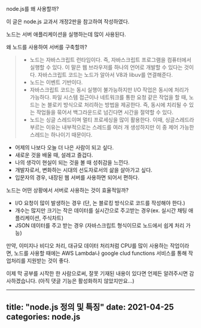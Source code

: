 node.js를 왜 사용할까?

이 글은 node.js 교과서 개정2판을 참고하여 작성하였다.

노드는 서버 애플리케이션을 실행하는데 많이 사용된다.

왜 노드를 사용하여 서버를 구축할까?
> - 노드는 자바스크립트 런타임이다. 즉, 자바스크립트 프로그램을 컴퓨터에서 실행할 수 있다. 이 말은 웹 브라우저를 하나의 언어로 개발할 수 있다는 것이다. 자바스크립트 코드는 노드가 알아서 V8과 libuv를 연결해준다.
> - 노드는 이벤트 기반이다.
> - 자바스크립트 코드는 동시 실행이 불가능하지만 I/O 작업은 동시에 처리가 가능하다. 파일 시스템 접근이나 네트워크를 통한 요청 같은 작업을 할 때, 노드는 논 블로키 방식으로 처리하는 방법을 제공한다. 즉, 동시에 치리될 수 있는 작업들을 묶어서 백그라운드로 넘긴다면 시간을 절약할 수 있다.
> - 노드는 싱글 스레드이며 멀티 프로세싱을 많이 활용한다. 이때, 싱글스레드라 부르는 이유는 내부적으로는 스레드를 여러 개 생성하지만 이 중 제어 가능한 스레드는 하나이기 때문이다.
 - 어제의 나보다 오늘 더 나은 사람이 되고 싶다. 
 - 새로운 것을 배울 때, 설레고 즐겁다.
 - 나의 생각이 현실이 되는 것을 볼 때 성취감을 느낀다. 
 - 개발자로서, 변화하는 시대의 선도자로서의 삶을 살아가고 싶다.
 - 입문자의 경우, 내장된 웹 서버를 사용하면 되어서 편하다.
 
노드는 어떤 상황에서 서버로 사용하는 것이 효율적일까?
- I/O 요청이 많이 발생하는 경우 (단, 논 블로킹 방식으로 코드를 작성해야 한다.)
- 개수는 많지만 크기는 작은 데이터를 실시간으로 주고받는 경우(ex. 실시간 채팅 애플리케이션, 주식차트)
- JSON 데이터를 주고 받는 경우 (자바스크립트 형식이므로 노드에서 쉽게 처리 가능)

만약, 이미지나 비디오 처리, 대규모 데이터 처리처럼 CPU를 많이 사용하는 작업이라면, 노드를 사용할 때에는 AWS Lambda나 google clud functions 서비스를 통해 작업처리를 지원받는 것이 좋다.


이제 막 공부를 시작한 한 사람으로써, 잘못 기재된 내용이 있다면 언제든 알려주시면 감사하겠습니다. (아직 댓글 기능은 활성화하지 않았지만요...)

---
title: "node.js 정의 및 특징"
date: 2021-04-25
categories: node.js
---